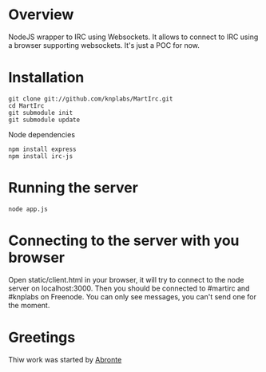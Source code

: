 # Overview

NodeJS wrapper to IRC using Websockets. It allows to connect to IRC using a browser supporting websockets. It's just a POC for now.

# Installation

    git clone git://github.com/knplabs/MartIrc.git
    cd MartIrc
    git submodule init
    git submodule update


Node dependencies

    npm install express
    npm install irc-js

# Running the server

    node app.js

# Connecting to the server with you browser

Open static/client.html in your browser, it will try to connect to the node server on localhost:3000. Then you should be connected to #martirc and #knplabs on Freenode. You can only see messages, you can't send one for the moment.


# Greetings

Thiw work was started by [Abronte](https://github.com/abronte/WebIRC)
